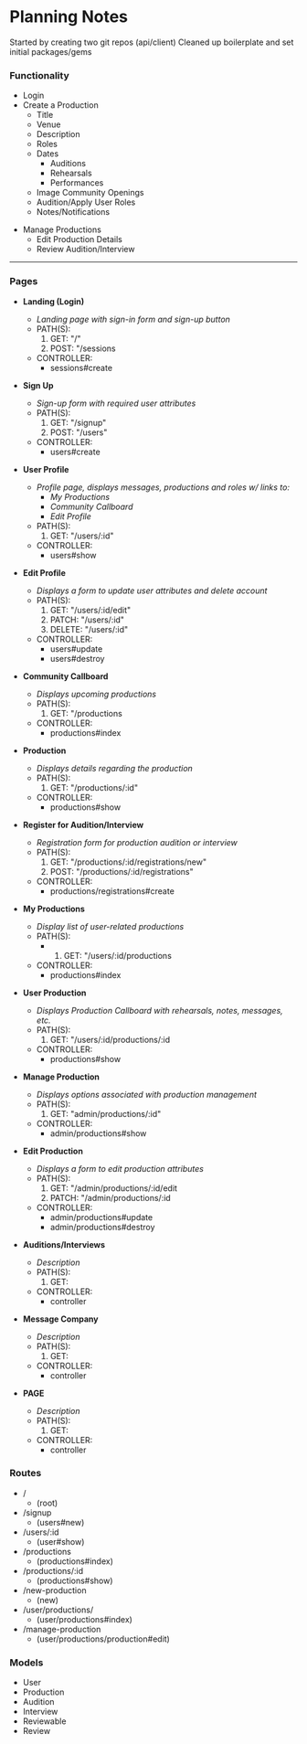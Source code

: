# Planning Notes

Started by creating two git repos (api/client)
Cleaned up boilerplate and set initial packages/gems

### Functionality
- Login
- Create a Production
  - Title
  - Venue
  - Description
  - Roles
  - Dates
    - Auditions
    - Rehearsals
    - Performances
  - Image
Community Openings
  - Audition/Apply
User Roles
  - Notes/Notifications
* Manage Productions
  - Edit Production Details
  - Review Audition/Interview

---
### Pages
- **Landing (Login)**
  - *Landing page with sign-in form and sign-up button*
  - PATH(S):
    1. GET: "/"
    2. POST: "/sessions
  - CONTROLLER:
    - sessions#create

- **Sign Up**
  - *Sign-up form with required user attributes*
  - PATH(S):
    1. GET: "/signup"
    2. POST: "/users"
  - CONTROLLER:
    - users#create

- **User Profile**
  - *Profile page, displays messages, productions and roles w/ links to:*
    - *My Productions*
    - *Community Callboard*
    - *Edit Profile*
  - PATH(S):
    1. GET: "/users/:id"
  - CONTROLLER:
    - users#show
  
- **Edit Profile**
  - *Displays a form to update user attributes and delete account*
  -  PATH(S):
     1. GET: "/users/:id/edit"
     2. PATCH: "/users/:id" 
     3. DELETE: "/users/:id"
  - CONTROLLER:
    - users#update
    - users#destroy

- **Community Callboard**
  - *Displays upcoming productions*
  - PATH(S):
    1. GET: "/productions
  - CONTROLLER:
    - productions#index

- **Production**
  - *Displays details regarding the production*
  - PATH(S):
    1. GET: "/productions/:id"
  - CONTROLLER:
    - productions#show

- **Register for Audition/Interview**
  - *Registration form for production audition or interview*
  - PATH(S):
    1. GET: "/productions/:id/registrations/new"
    2. POST: "/productions/:id/registrations"
  - CONTROLLER:
    - productions/registrations#create

- **My Productions**
  - *Display list of user-related productions*
  - PATH(S):
    - 1. GET: "/users/:id/productions
  - CONTROLLER:
    - productions#index

- **User Production**
  - *Displays Production Callboard with rehearsals, notes, messages, etc.*
  - PATH(S):
    1. GET: "/users/:id/productions/:id
  - CONTROLLER:
    - productions#show

- **Manage Production**
  - *Displays options associated with production management*
  - PATH(S):
    1. GET: "admin/productions/:id"
  - CONTROLLER:
    - admin/productions#show
  
- **Edit Production**
  - *Displays a form to edit production attributes*
  - PATH(S):
    1. GET: "/admin/productions/:id/edit
    2. PATCH: "/admin/productions/:id
  - CONTROLLER:
    - admin/productions#update
    - admin/productions#destroy
  
- **Auditions/Interviews**
  - *Description*
  - PATH(S):
    1. GET: 
  - CONTROLLER:
    - controller
  
- **Message Company**
  - *Description*
  - PATH(S):
    1. GET: 
  - CONTROLLER:
    - controller
  
- **PAGE**
  - *Description*
  - PATH(S):
    1. GET: 
  - CONTROLLER:
    - controller

### Routes
- / 
  - (root)
- /signup
  - (users#new)
- /users/:id
  - (user#show)
- /productions
  - (productions#index)
- /productions/:id
  - (productions#show)
- /new-production
  - (new)
- /user/productions/
  - (user/productions#index)
- /manage-production
  - (user/productions/production#edit)

### Models
- User
- Production 
- Audition
- Interview
- Reviewable
- Review